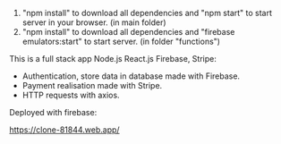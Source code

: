 
1. "npm install" to download all dependencies and "npm start" to start server in your browser. (in main folder)
2. "npm install" to download all dependencies and "firebase emulators:start" to start server. (in folder "functions")

This is a full stack app Node.js React.js Firebase, Stripe:
- Authentication, store data in database made  with Firebase.
- Payment realisation made with Stripe.
- HTTP requests with axios.

Deployed with firebase:

https://clone-81844.web.app/

